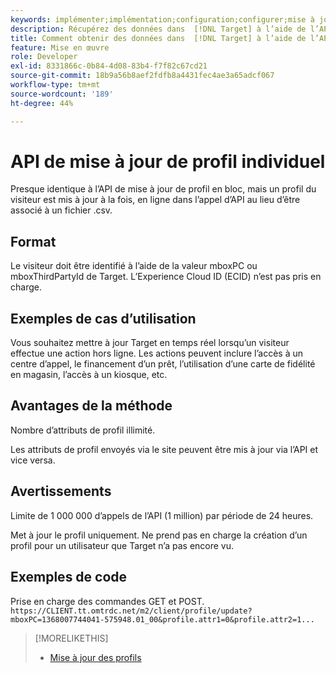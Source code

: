 ```yaml
---
keywords: implémenter;implémentation;configuration;configurer;mise à jour de profil unique
description: Récupérez des données dans  [!DNL Target] à l’aide de l’API de mise à jour de profil unique.
title: Comment obtenir des données dans  [!DNL Target] à l’aide de l’API de mise à jour de profil unique ?
feature: Mise en œuvre
role: Developer
exl-id: 8331866c-0b84-4d08-83b4-f7f82c67cd21
source-git-commit: 18b9a56b8aef2fdfb8a4431fec4ae3a65adcf067
workflow-type: tm+mt
source-wordcount: '189'
ht-degree: 44%

---
```


# API de mise à jour de profil individuel

Presque identique à l’API de mise à jour de profil en bloc, mais un profil du visiteur est mis à jour à la fois, en ligne dans l’appel d’API au lieu d’être associé à un fichier .csv.

## Format

Le visiteur doit être identifié à l’aide de la valeur mboxPC ou mboxThirdPartyId de Target. L’Experience Cloud ID (ECID) n’est pas pris en charge.

## Exemples de cas d’utilisation

Vous souhaitez mettre à jour Target en temps réel lorsqu’un visiteur effectue une action hors ligne. Les actions peuvent inclure l’accès à un centre d’appel, le financement d’un prêt, l’utilisation d’une carte de fidélité en magasin, l’accès à un kiosque, etc.

## Avantages de la méthode

Nombre d’attributs de profil illimité.

Les attributs de profil envoyés via le site peuvent être mis à jour via l’API et vice versa.

## Avertissements

Limite de 1 000 000 d’appels de l’API (1 million) par période de 24 heures.

Met à jour le profil uniquement. Ne prend pas en charge la création d’un profil pour un utilisateur que Target n’a pas encore vu.

## Exemples de code

Prise en charge des commandes GET et POST. `https://CLIENT.tt.omtrdc.net/m2/client/profile/update?mboxPC=1368007744041-575948.01_00&profile.attr1=0&profile.attr2=1...`

>[!MORELIKETHIS]
>
>* [Mise à jour des profils](https://developers.adobetarget.com/api/#updating-profiles)

